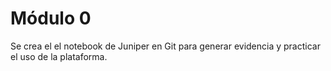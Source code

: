 # Módulo 0

Se crea el el notebook de Juniper en Git para generar evidencia y practicar el uso de la plataforma.
